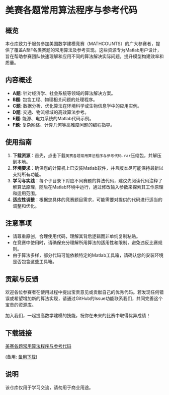 # 美赛各题常用算法程序与参考代码

## 概览

本仓库致力于服务参加美国数学建模竞赛（MATHCOUNTS）的广大参赛者，提供了覆盖A至F各类赛题的常用算法及参考实现。这些资源专为Matlab用户设计，旨在帮助参赛团队快速理解和应用不同的算法解决实际问题，提升模型构建效率和质量。

## 内容概述

- **A题**: 针对经济学、社会系统等领域的算法解决方案。
- **B题**: 包含工程、物理相关问题的处理程序。
- **C题**: 数据分析、优化算法在环境科学或生物信息学中的应用实例。
- **D题**: 交通、物流领域的高效算法参考。
- **E题**: 能源、电力系统的Matlab代码示例。
- **F题**: 复杂网络、计算几何等高难度问题的编程指导。

## 使用指南

1. **下载资源**：首先，点击下载`美赛各题常用算法程序与参考代码.rar`压缩包，并解压到本地。
2. **环境要求**：确保您的计算机上已安装Matlab软件，并且版本尽可能保持最新以支持所有功能。
3. **学习与实践**：每个子目录下对应不同赛题的算法代码，建议先阅读代码注释了解算法原理，随后在Matlab环境中运行，通过修改输入参数来探索其工作原理和适用范围。
4. **适应性调整**：根据您具体的竞赛题目需求，可能需要对提供的代码进行适当的调整和优化。

## 注意事项

- 请尊重原创，合理使用代码，理解其背后逻辑而非单纯复制粘贴。
- 在竞赛中使用时，请确保充分理解所用算法的适用性和限制，避免违反比赛规则。
- 由于算法多样，部分代码可能依赖特定的Matlab工具箱，请确认您的安装环境是否包含这些工具箱。

## 贡献与反馈

欢迎各位参赛者在使用过程中提出宝贵意见或贡献自己的优秀代码。若发现任何错误或希望增加新的算法实现，请通过GitHub的Issue功能联系我们，共同完善这个宝贵的资源库。

加入我们，一起提高数学建模的技能，祝你在未来的比赛中取得优异成绩！

## 下载链接
[美赛各题常用算法程序与参考代码](https://pan.quark.cn/s/68d8ef25c1d5) 

(备用: [备用下载](https://pan.baidu.com/s/1GCdvqxlR7aFuOJp91Cyxzw?pwd=1234))

## 说明

该仓库仅用于学习交流，请勿用于商业用途。
